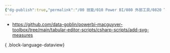 ```yaml
---
{"dg-publish":true,"permalink":"/00 技能/010 Power BI/080 外部工具/0820 Tabular Editor/Tabular Editor添加svg 模板/","tags":["tabular-editor","svg"]}
---
```



- https://github.com/data-goblin/powerbi-macguyver-toolbox/tree/main/tabular-editor-scripts/csharp-scripts/add-svg-measures

{ .block-language-dataview}

